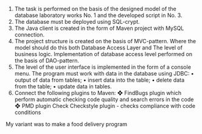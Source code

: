 1. The task is performed on the basis of the designed model of the database
laboratory works No. 1 and the developed script in No. 3.
2. The database must be deployed using SQL-crypt.
3. The Java client is created in the form of Maven
project with MySQL connection.
4. The project structure is created on the basis of MVC-pattern. Where
the model should do this both Database Access Layer and
The level of business logic. Implementation of database access level
performed on the basis of DAO-pattern.
5. The level of the user interface is implemented in the form of a console
menu. The program must work with
data in the database using JDBC:
• output of data from tables;
• insert data into the table;
• delete data from the table;
• update data in tables.
6. Connect the following plugins to Maven:
❖ FindBugs plugin which perform automatic checking
code quality and search errors in the code
❖ PMD plugin
Check Checkstyle plugin - checks compliance with code conditions

My variant was to make  a food delivery program

